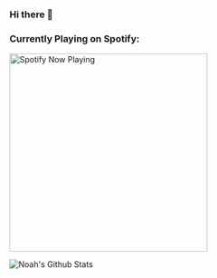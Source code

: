 ### Hi there 👋

### Currently Playing on Spotify:
[<img src ="https://noahspotifyreadme.vercel.app//api/spotify-playing" alt="Spotify Now Playing" width="350" />](https://open.spotify.com/user/128568285)

<img align="left" alt="Noah's Github Stats" src="https://github-readme-stats.vercel.app/api?username=noahlibby17&show_icons=true&hide_border=true" />
